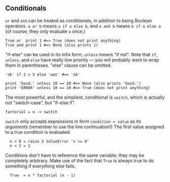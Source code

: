 ## Conditionals

`or` and `and` can be treated as conditionals, in addition to being Boolean
operators. `a or b` means `a if a else b`, and `a and b` means
`b if a else a` (of course, they only evaluate `a` once.)

```dg
True or  print 1 #=> True (does not print anything)
True and print 1 #=> None (also prints 1)
```

"if-else" can be used in its infix form; `unless` means "if not".
Note that `if`, `unless`, and `else` have really low priority — you will
probably want to wrap them in parentheses. "else" clause can be omitted.

```dg
'ok' if 2 < 5 else 'wat' #=> 'ok'

print 'Good.' unless 10 == 20 #=> None (also prints 'Good.')
print 'ERROR' unless 10 == 10 #=> True (does not print anything)
```

The most powerful, and the simpliest, conditional is `switch`, which
is actually not "switch-case", but "if-else if".

```dg
factorial = n -> switch
```

`switch` only accepts expressions in form `condition = value` as its *arguments*
(remember to use the line continuation!) The first value assigned to a true
condition is evaluated.

```dg
  n < 0 = raise $ ValueError 'n >= 0'
  n < 2 = 1
```

Conditions don't have to reference the same variable; they may be completely
arbitrary. Make use of the fact that `True` is always true to do something
if everything else fails.

```dg
  True  = n * factorial (n - 1)
```
